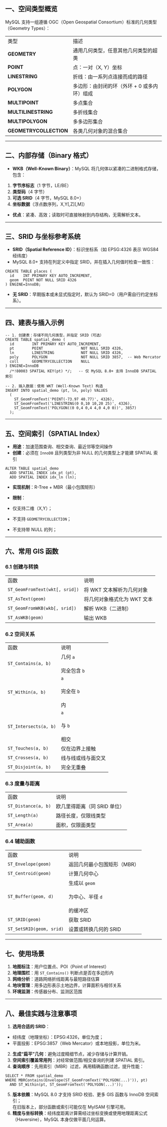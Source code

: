 ## 一、空间类型概览

MySQL 支持一组遵循 OGC（Open Geospatial Consortium）标准的几何类型（Geometry Types）：

|                        |                          |
| ---------------------- | ------------------------ |
| 类型                     | 描述                       |
| **GEOMETRY**           | 通用几何类型，任意其他几何类型的超类       |
| **POINT**              | 点：一对（X, Y）坐标             |
| **LINESTRING**         | 折线：由一系列点连接而成的路径          |
| **POLYGON**            | 多边形：由封闭的环（外环 + 0 或多内环）组成 |
| **MULTIPOINT**         | 多点集合                     |
| **MULTILINESTRING**    | 多折线集合                    |
| **MULTIPOLYGON**       | 多多边形集合                   |
| **GEOMETRYCOLLECTION** | 各类几何对象的混合集合              |

---

## 二、内部存储（Binary 格式）

- **WKB（Well-Known Binary）**：MySQL 将几何体以紧凑的二进制格式存储，包含：

1. **字节序标志**（1 字节，LE/BE）
2. **类型码**（4 字节）
3. **可选 SRID**（4 字节，MySQL 8.0+）
4. **坐标数据**（浮点数序列，X,Y[,Z][,M]）

- **优点**：紧凑、高效；读取时可直接映射到内存结构，无需解析文本。

---

## 三、SRID 与坐标参考系统

- **SRID（Spatial Reference ID）**：标识坐标系（如 EPSG:4326 表示 WGS84 经纬度）
- MySQL 8.0+ 支持在列定义中指定 SRID，并在插入几何值时检查一致性：

```MySQL
CREATE TABLE places (
  id    INT PRIMARY KEY AUTO_INCREMENT,
  geom  POINT NOT NULL SRID 4326
) ENGINE=InnoDB;
```

- **无 SRID**：早期版本或未显式指定时，默认为 SRID=0（用户需自行约定坐标系）。

---

## 四、建表与插入示例

```MySQL
-- 1. 创建表：存储不同几何类型，并指定 SRID（可选）
CREATE TABLE spatial_demo (
  id        INT PRIMARY KEY AUTO_INCREMENT,
  pt        POINT                 NOT NULL SRID 4326,
  ln        LINESTRING            NOT NULL SRID 4326,
  poly      POLYGON               NOT NULL SRID 3857,  -- Web Mercator
  coll      GEOMETRYCOLLECTION    NULL
) ENGINE=InnoDB
  /*!80003 SPATIAL KEY(pt) */;   -- 仅 MySQL 8.0+ 支持 InnoDB SPATIAL 索引

-- 2. 插入数据：使用 WKT (Well-Known Text) 构造
INSERT INTO spatial_demo (pt, ln, poly) VALUES
  (
    ST_GeomFromText('POINT(-73.97 40.77)', 4326),
    ST_GeomFromText('LINESTRING(0 0,10 10,20 25)', 4326),
    ST_GeomFromText('POLYGON((0 0,4 0,4 4,0 4,0 0))', 3857)
  );
```

---

## 五、空间索引（SPATIAL Index）

- **用途**：加速范围查询、相交查询、最近邻等空间操作
- **创建**：必须在 `InnoDB` 且列类型为非 NULL 的几何类型上才能建 SPATIAL 索引

```MySQL
ALTER TABLE spatial_demo
  ADD SPATIAL INDEX idx_pt (pt),
  ADD SPATIAL INDEX idx_ln (ln);
```

- **实现机制**：R-Tree + MBR（最小包围矩形）
- **限制**：

- 仅支持二维（X,Y）；
- 不支持 `GEOMETRYCOLLECTION`；
- 不支持带 NULL 的列；

---

## 六、常用 GIS 函数

### 6.1 创建与转换

|   |   |
|---|---|
|函数|说明|
|`ST_GeomFromText(wkt[, srid])`|将 WKT 文本解析为几何对象|
|`ST_AsText(geom)`|将几何对象格式化为 WKT 文本|
|`ST_GeomFromWKB(wkb[, srid])`|解析 WKB（二进制）|
|`ST_AsWKB(geom)`|输出 WKB|

### 6.2 空间关系

|   |   |
|---|---|
|函数|说明|
|`ST_Contains(a, b)`|几何 `a`<br><br>完全包含 `b`|
|`ST_Within(a, b)`|`a`<br><br>完全在 `b`<br><br>内|
|`ST_Intersects(a, b)`|`a`<br><br>与 `b`<br><br>相交|
|`ST_Touches(a, b)`|仅在边界上接触|
|`ST_Crosses(a, b)`|线与线或线与面交叉|
|`ST_Disjoint(a, b)`|完全无重叠|

### 6.3 度量与距离

|   |   |
|---|---|
|函数|说明|
|`ST_Distance(a, b)`|欧几里得距离（同 SRID 单位）|
|`ST_Length(a)`|路径长度，仅限线类型|
|`ST_Area(a)`|面积，仅限面类型|

### 6.4 辅助函数

|   |   |
|---|---|
|函数|说明|
|`ST_Envelope(geom)`|返回几何最小包围矩形（MBR）|
|`ST_Centroid(geom)`|计算几何中心|
|`ST_Buffer(geom, d)`|生成以 `geom`<br><br>为中心、半径 `d`<br><br>的缓冲区|
|`ST_SRID(geom)`|获取 SRID|
|`ST_SetSRID(geom, srid)`|设置或转换几何的 SRID|

---

## 七、使用场景

1. **地图标注**：用户位置点、POI（Point of Interest）
2. **地理围栏**：用 `ST_Contains()` 判断点是否在多边形内
3. **网络分析**：道路网络折线距离与最短路径估算
4. **地块管理**：用多边形表示土地边界，计算面积与相邻关系
5. **环境监测**：传感器分布、监测区范围

---

## 八、最佳实践与注意事项

1. **选用合适的 SRID**：

- 经纬度（地理坐标）：EPSG:4326，单位为度；
- 平面投影：EPSG:3857（Web Mercator）或本地投影，单位为米。

2. **生成“扁平”几何**：避免过度精细节点，减少存储与计算开销。
3. **空间索引覆盖常用列**：对经常做范围/相交查询的列建 SPATIAL 索引。
4. **查询顺序**：先用索引（MBR）过滤，再用精确函数过滤，提升性能：

```MySQL
SELECT * FROM spatial_demo
WHERE MBRContains(Envelope(ST_GeomFromText('POLYGON(...)')), pt)
  AND ST_Within(pt, ST_GeomFromText('POLYGON(...)'));
```

5. **版本依赖**：MySQL 8.0 才支持 SRID 校验、更多 GIS 函数与 InnoDB 空间索引；  
    在旧版本上，部分函数或索引可能仅在 MyISAM 引擎可用。
6. **精度与坐标转换**：经纬度距离计算需经过坐标变换或使用地理距离公式（Haversine），MySQL 本身仅做平面几何运算。
